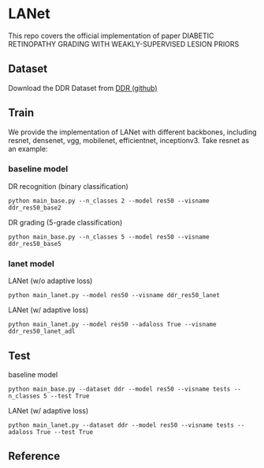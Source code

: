 # LANet

This repo covers the official implementation of paper DIABETIC RETINOPATHY GRADING WITH WEAKLY-SUPERVISED LESION PRIORS

## Dataset
Download the DDR Dataset from [DDR (github)](https://github.com/nkicsl/DDR-dataset)

## Train

We provide the implementation of LANet with different backbones, including resnet, densenet, vgg, mobilenet, efficientnet, inceptionv3. Take resnet as an example:

### baseline model
DR recognition (binary classification)
```
python main_base.py --n_classes 2 --model res50 --visname ddr_res50_base2
```

DR grading (5-grade classification)
```
python main_base.py --n_classes 5 --model res50 --visname ddr_res50_base5
```


### lanet model
LANet (w/o adaptive loss)
```
python main_lanet.py --model res50 --visname ddr_res50_lanet
```

LANet (w/ adaptive loss)
```
python main_lanet.py --model res50 --adaloss True --visname ddr_res50_lanet_adl
```

## Test
baseline model
```
python main_base.py --dataset ddr --model res50 --visname tests --n_classes 5 --test True
```

LANet (w/ adaptive loss)
```
python main_lanet.py --dataset ddr --model res50 --visname tests --adaloss True --test True 
```


## Reference 



